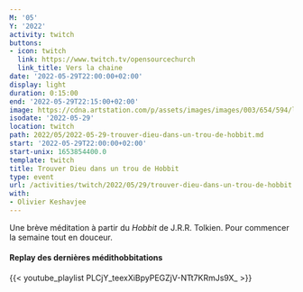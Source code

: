 ```yaml
---
M: '05'
Y: '2022'
activity: twitch
buttons:
- icon: twitch
  link: https://www.twitch.tv/opensourcechurch
  link_title: Vers la chaine
date: '2022-05-29T22:00:00+02:00'
display: light
duration: 0:15:00
end: '2022-05-29T22:15:00+02:00'
image: https://cdna.artstation.com/p/assets/images/images/003/654/594/large/sam-robberechts-finalrender1.jpg
isodate: '2022-05-29'
location: twitch
path: 2022/05/2022-05-29-trouver-dieu-dans-un-trou-de-hobbit.md
start: '2022-05-29T22:00:00+02:00'
start-unix: 1653854400.0
template: twitch
title: Trouver Dieu dans un trou de Hobbit
type: event
url: /activities/twitch/2022/05/29/trouver-dieu-dans-un-trou-de-hobbit
with:
- Olivier Keshavjee
---
```

Une brève méditation à partir du *Hobbit* de J.R.R. Tolkien. Pour commencer la semaine tout en douceur.



#### Replay des dernières médithobbitations

{{< youtube_playlist PLCjY_teexXiBpyPEGZjV-NTt7KRmJs9X_ >}}